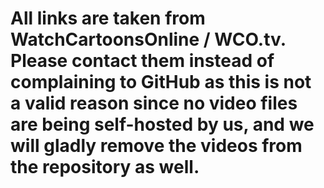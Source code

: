 # All links are taken from WatchCartoonsOnline / WCO.tv. Please contact them instead of complaining to GitHub as this is not a valid reason since no video files are being self-hosted by us, and we will gladly remove the videos from the repository as well.
